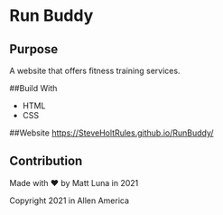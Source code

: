 # Run Buddy

## Purpose
A website that offers fitness training services.

##Build With
* HTML
* CSS

##Website
https://SteveHoltRules.github.io/RunBuddy/

## Contribution
Made with ❤️ by Matt Luna in 2021

Copyright 2021 in Allen America
